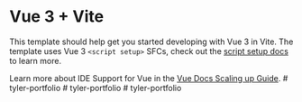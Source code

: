 # Vue 3 + Vite

This template should help get you started developing with Vue 3 in Vite. The template uses Vue 3 `<script setup>` SFCs, check out the [script setup docs](https://v3.vuejs.org/api/sfc-script-setup.html#sfc-script-setup) to learn more.

Learn more about IDE Support for Vue in the [Vue Docs Scaling up Guide](https://vuejs.org/guide/scaling-up/tooling.html#ide-support).
#   t y l e r - p o r t f o l i o  
 #   t y l e r - p o r t f o l i o  
 #   t y l e r - p o r t f o l i o  
 